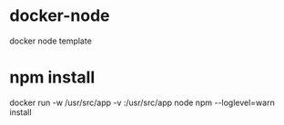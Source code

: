 # docker-node
docker node template

# npm install
docker run -w /usr/src/app -v <Your directory that contains package.json>:/usr/src/app node npm --loglevel=warn install

